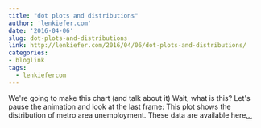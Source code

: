 ```yaml
---
title: "dot plots and distributions"
author: 'lenkiefer.com'
date: '2016-04-06'
slug: dot-plots-and-distributions
link: http://lenkiefer.com/2016/04/06/dot-plots-and-distributions/
categories:
- bloglink
tags:
  - lenkiefercom
---
```


We're going to make this chart (and talk about it) Wait, what is this? Let's pause the animation and look at the last frame: This plot shows the distribution of metro area unemployment. These data are available here[... <i class="fas fa-external-link-alt"></i>](http://lenkiefer.com/2016/04/06/dot-plots-and-distributions/)

